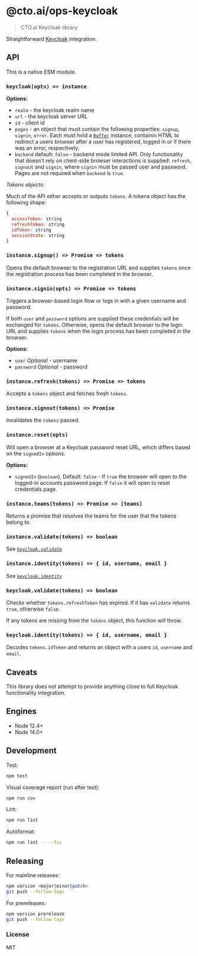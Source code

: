 # @cto.ai/ops-keycloak

> CTO.ai Keycloak library

Straightforward [Keycloak](https://www.keycloak.org/) integration.

## API

This is a native ESM module.

### `keycloak(opts) => instance`

**Options:**

* `realm` - the keycloak realm name
* `url` - the keycloak server URL
* `id` - client id
* `pages` - an object that must contain the following properties: `signup`, `signin`, `error`. Each must hold a [`Buffer`](https://nodejs.org/api/buffer.html) instance, containin HTML to redirect a users browser after a user has registered, logged in or if there was an error, respectively.
* `backend` default: `false` -  backend mode limited API. Only functionality that doesn't rely on client-side browser interactions is supplied: `refresh`, `signout` and `signin`, where `signin` must be passed user and password. Pages are not required when `backend` is `true`.

*Tokens objects:*

Much of the API either accepts or outputs `tokens`. A tokens object has the following shape:

```js
{
  accessToken: string
  refreshToken: string
  idToken: string
  sessionState: string
}
```

### `instance.signup() => Promise => tokens`

Opens the default browser to the registration URL and supplies `tokens` once the registration process has been completed in the browser.

### `instance.signin(opts) => Promise => tokens`

Triggers a browser-based login flow or logs in with a given username and password.

If both `user` and `password` options are supplied these credentials will be
exchanged for `tokens`. Otherwise, opens the default browser to the login URL and supplies `tokens` when the login process has been completed in the browser.

**Options:**

* `user` *Optional* - username
* `password` *Optional* - password

### `instance.refresh(tokens) => Promise => tokens`

Accepts a `tokens` object and fetches fresh `tokens`.

### `instance.signout(tokens) => Promise`

Invalidates the `tokens` passed.

### `instance.reset(opts)`

Will open a browser at a Keycloak password reset URL, which differs based on the `signedIn` options.

**Options:**

* `signedIn` (`boolean`), Default: `false` - If `true` the browser will open to the logged-in accounts password page. If `false` it will open to reset credentials page.

### `instance.teams(tokens) => Promise => [teams]`

Returns a promise that resolves the teams for the user that the tokens belong to.


### `instance.validate(tokens) => boolean`

See [`keycloak.validate`](#keycloak-validate)

### `instance.identity(tokens) => { id, username, email }`

See [`keycloak.identity`](#keycloak-identity)


### `keycloak.validate(tokens) => boolean`

Checks whether `tokens.refreshToken` has expired. If it has `validate` returns `true`, otherwise `false`.

If any tokens are missing from the `tokens` object, this function will throw.


### `keycloak.identity(tokens) => { id, username, email }`

Decodes `tokens.idToken` and returns an object with a users `id`, `username` and `email`.


## Caveats

This library does not attempt to provide anything close to full Keycloak functionality integration.

## Engines

* Node 12.4+
* Node 14.0+

## Development

Test:

```sh
npm test
```

Visual coverage report (run after test):

```sh
npm run cov
```

Lint:

```sh
npm run lint
```

Autoformat:

```sh
npm run lint -- --fix
```

## Releasing

For mainline releases:

```sh
npm version <major|minor|patch>
git push --follow-tags
```

For prereleases:

```sh
npm version prerelease
git push --follow-tags
```

### License

MIT
